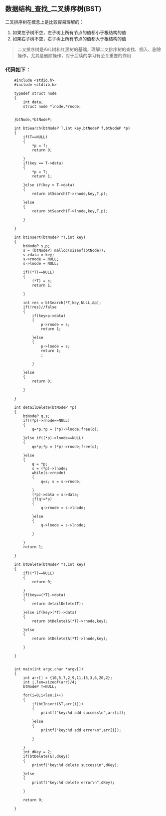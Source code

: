 ## 数据结构\_查找_二叉排序树(BST)

二叉排序树在概念上是比较容易理解的：

1. 如果左子树不空，左子树上所有节点的值都小于根结构的值
2. 如果右子树不空，右子树上所有节点的值都大于根结构的值

> 二叉排序树是AVL树和红黑树的基础，理解二叉排序树的查找、插入、删除操作，尤其是删除操作，对于后续的学习有至关重要的作用

### 代码如下：


		#include <stdio.h>
		#include <stdlib.h>

        typedef struct node
        {
            int data;
            struct node *lnode,*rnode;


        }btNode,*btNodeP;

        int btSearch(btNodeP T,int key,btNodeP f,btNodeP *p)
        {
            if(T==NULL)
            {
                *p = f;
                return 0;

            }
            if(key == T->data)
            {
                *p = T;
                return 1;

            }else if(key > T->data)
            {
                return btSearch(T->rnode,key,T,p);

            }else
            {
                return btSearch(T->lnode,key,T,p);

            }

        }

        int btInsert(btNodeP *T,int key)
        {
            btNodeP s,p;
            s = (btNodeP) malloc(sizeof(btNode));
            s->data = key;
            s->rnode = NULL;
            s->lnode = NULL;

            if((*T)==NULL)
            {
                (*T) = s;
                return 1;

            }

            int res = btSearch(*T,key,NULL,&p);
            if(!res)//false
            {
                if(key>p->data)
                {
                    p->rnode = s;
                    return 1;

                }else
                {
                    p->lnode = s;
                    return 1;
                    ;

                }

            }else
            {
                return 0;

            }

        }

        int detailDelete(btNodeP *p)
        {
            btNodeP q,s;
            if((*p)->rnode==NULL)
            {
                q=*p;*p = (*p)->lnode;free(q);

            }else if((*p)->lnode==NULL)
            {
                q=*p;*p = (*p)->rnode;free(q);

            }else
            {
                q = *p;
                s = (*p)->lnode;
                while(s->rnode)
                {
                    q=s; s = s->rnode;

                }
                (*p)->data = s->data;
                if(q!=*p)
                {
                    q->rnode = s->lnode;

                }else
                {
                    q->lnode = s->lnode;

                }

            }
            return 1;

        }

        int btDelete(btNodeP *T,int key)
        {
            if((*T)==NULL)
            {
                return 0;

            }
            if(key==(*T)->data)
            {
                return detailDelete(T);

            }else if(key>(*T)->data)
            {
                return btDelete(&(*T)->rnode,key);

            }else
            {
                return btDelete(&(*T)->lnode,key);

            }

        }


        int main(int argc,char *argv[])
        {
            int arr[] = {10,5,7,2,9,11,15,3,6,20,2};
            int i,len=sizeof(arr)/4;
            btNodeP T=NULL;

            for(i=0;i<len;i++)
            {
                if(btInsert(&T,arr[i]))
                {
                    printf("key:%d add success\n",arr[i]);

                }else
                {
                    printf("key:%d add error\n",arr[i]);

                }

            }
            int dKey = 2;
            if(btDelete(&T,dKey))
            {
                printf("key:%d delete success\n",dKey);

            }else
            {
                printf("key:%d delete error\n",dKey);

            }

            return 0;

        }